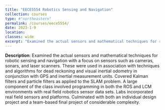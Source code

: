 ```yaml
---
title: "EECE5554 Robotics Sensing and Navigation"
collection: courses
type: #"northeastern"
permalink: /courses/eece5554/ 
date: 2023-1-9
location: 
classes: wide
excerpt: "Examined the actual sensors and mathematical techniques for robotic sensing and navigation with a focus on sensors such as cameras, sonars, and laser scanners."
---
```


**Description**: Examined the actual sensors and mathematical techniques for robotic sensing and navigation with a focus on sensors such as cameras, sonars, and laser scanners. These were used in association with techniques and algorithms for dead reckoning and visual inertial odometry in conjunction with GPS and inertial measurement units. Covered Kalman filters and particle filters as applied to the SLAM problem. A large component of the class involved programming in both the ROS and LCM environments with real field robotics sensor data sets. Labs incorporated real field sensors and platforms. Culminated with both an individual design project and a team-based final project of considerable complexity.